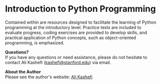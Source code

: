 # Introduction to Python Programming

Contained within are resources designed to facilitate the learning of Python programming at the introductory level. Practice tests are included to evaluate progress, coding exercises are provided to develop skills, and practical application of Python concepts, such as object-oriented programming, is emphasized.

**Questions?** <br>
If you have any questions or need assistance, please do not hesitate to contact Ali Kashefi (kashefi@stanford.edu) via email.

**About the Author** <br>
Please see the author's website: [Ali Kashefi](https://web.stanford.edu/~kashefi/) 
